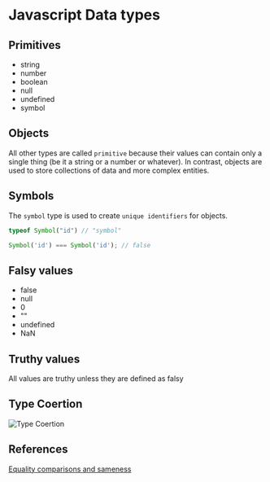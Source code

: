 # Javascript Data types

## Primitives
- string
- number
- boolean
- null
- undefined
- symbol

## Objects

All other types are called `primitive` because their values can contain only a single thing (be it a string or a number or whatever). In contrast, objects are used to store collections of data and more complex entities. 

## Symbols

The `symbol` type is used to create `unique identifiers` for objects. 

```javascript
typeof Symbol("id") // "symbol"

Symbol('id') === Symbol('id'); // false
```

## Falsy values
- false
- null
- 0
- ""
- undefined
- NaN

## Truthy values
All values are truthy unless they are defined as falsy


## Type Coertion

![Type Coertion](@/images/js-coercion.png)

## References

[Equality comparisons and sameness](https://developer.mozilla.org/en-US/docs/Web/JavaScript/Equality_comparisons_and_sameness)